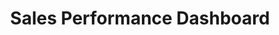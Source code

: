 ---
layout: article
title: Sales Performance Dashboard
description: 
  - With this template you can build your sales dashboard. Create more competition through visible metrics.
lang: en
weight: 500
isDraft: false
ref: Sales_Dashboard
category:
  - Administration
  - KPI
  - Misc
image: Sales_Dashboard_EN.png
image_thumbnail: Sales_Dashboard_EN_thumbnail.png
download: Sales_Dashboard_EN.pbmx
overview_description:
overview_benefits:
overview_data_sources:
---